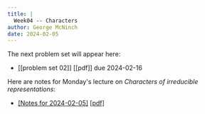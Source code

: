 ```yaml
---
title: |
  Week04 -- Characters
author: George McNinch  
date: 2024-02-05
---
```


The next problem set   will appear here:

- [[problem set 02]] [[pdf]] due 2024-02-16


Here are notes for Monday's lecture on *Characters of irreducible representations*:

- [[Notes for 2024-02-05]](/course-contents/notes-RT-2024-02-05.html) [[pdf]](/course-contents/notes-RT-2024-02-05.pdf)



